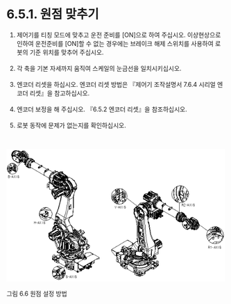 ﻿# 6.5.1. 원점 맞추기

<ol style="list-style-type:decimal" start="1">
<li>
제어기를 티칭 모드에 맞추고 운전 준비를 [ON]으로 하여 주십시오. 
이상현상으로 인하여  운전준비를 [ON]할 수 없는 경우에는 브레이크 해제 스위치를 사용하여 로봇의 기준 위치를 맞추어 주십시오.
</li><br>
<li>
각 축을 기본 자세까지 움직여 스케일의 눈금선을 일치시키십시오.
</li><br>
<li>
엔코더 리셋을 하십시오. 엔코더 리셋 방법은 『제어기 조작설명서 7.6.4 시리얼 엔코더 리셋』을 참고하십시오.
</li><br>
<li>엔코더 보정을 해 주십시오. 『6.5.2 엔코더 리셋』을 참조하십시오.
</li><br>
<li>로봇 동작에 문제가 없는지를 확인하십시오.
</li>
</ol>
<br>

![](../../_assets/그림_6.3_원점_설정_방법.png)

그림 6.6 원점 설정 방법